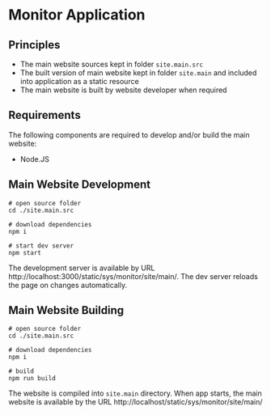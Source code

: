 # Monitor Application

## Principles
- The main website sources kept in folder `site.main.src`
- The built version of main website kept in folder `site.main` and included into application as a static resource
- The main website is built by website developer when required 

## Requirements
The following components are required to develop and/or build the main website:
- Node.JS

## Main Website Development

```shell
# open source folder
cd ./site.main.src

# download dependencies
npm i

# start dev server
npm start
```
The development server is available by URL http://localhost:3000/static/sys/monitor/site/main/. The dev server reloads the page on changes automatically.

## Main Website Building
```shell
# open source folder
cd ./site.main.src

# download dependencies
npm i

# build
npm run build
```
The website is compiled into `site.main` directory. When app starts, the main website is available by the URL http://localhost/static/sys/monitor/site/main/